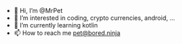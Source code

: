 - 👋 Hi, I’m @MrPet
- 👀 I’m interested in coding, crypto currencies, android, ...
- 🌱 I’m currently learning kotlin
- 📫 How to reach me pet@bored.ninja

<!---
MrPet/MrPet is a ✨ special ✨ repository because its `README.md` (this file) appears on your GitHub profile.
You can click the Preview link to take a look at your changes.
--->
